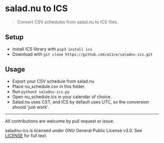 # salad.nu to ICS

> Convert CSV schedules from salad.nu to ICS files.

## Setup

- Install ICS library with `pip3 install ics`
- Download with `git clone https://github.com/a11ce/saladnu-ics.git`

## Usage

- Export your CSV schedule from salad.nu 
- Place nu_schedule.csv in this folder.
- Run `python3 saladnu-ics.py`
- Open nu_schedule.ics in your calendar of choice.
- Salad.nu uses CST, and ICS by default uses UTC, so the conversion should 'just work'.

--- 

All contributions are welcome by pull request or issue.

saladnu-ics is licensed under GNU General Public License v3.0. See [LICENSE](../master/LICENSE) for full text.